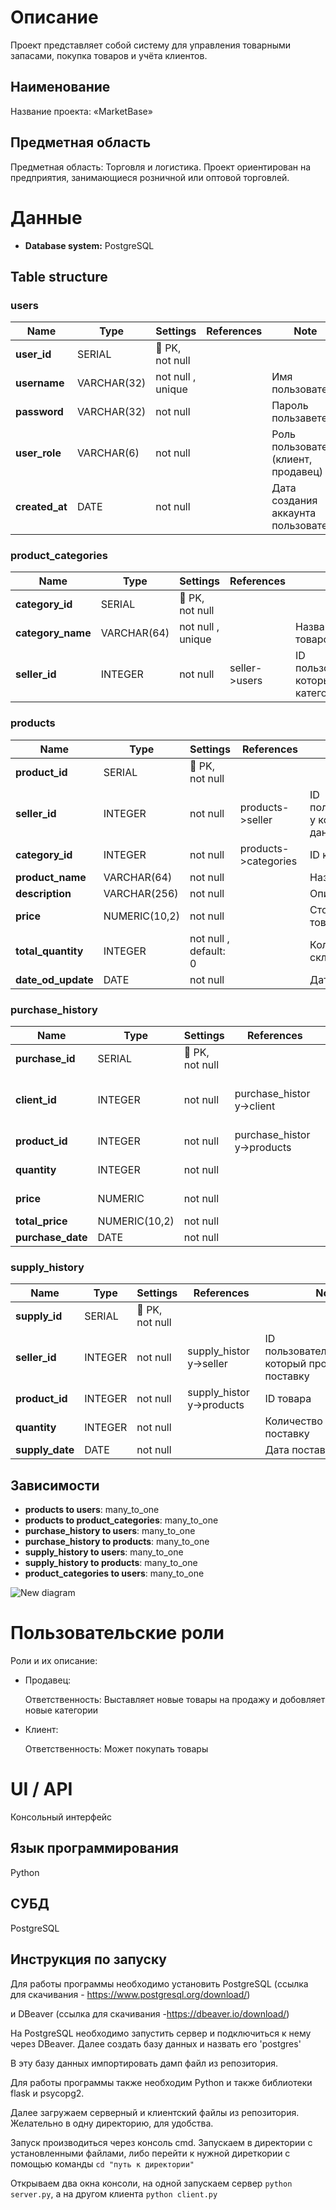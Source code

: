 # Описание
Проект представляет собой систему для управления товарными запасами, покупка товаров и учёта клиентов. 

## Наименование
Название проекта: «MarketBase»

## Предметная область
Предметная область: Торговля и логистика.
Проект ориентирован на предприятия, занимающиеся розничной или оптовой торговлей.

# Данные

- **Database system:** PostgreSQL
## Table structure

### users

| Name        | Type          | Settings                      | References                    | Note                           |
|-------------|---------------|-------------------------------|-------------------------------|--------------------------------|
| **user_id** | SERIAL | 🔑 PK, not null  |  | |
| **username** | VARCHAR(32) | not null , unique |  |Имя пользователя |
| **password** | VARCHAR(32) | not null  |  |Пароль пользаветеля |
| **user_role** | VARCHAR(6) | not null  |  |Роль пользователя (клиент, продавец) |
| **created_at** | DATE | not null  |  |Дата создания аккаунта пользователя | 


### product_categories

| Name        | Type          | Settings                      | References                    | Note                           |
|-------------|---------------|-------------------------------|-------------------------------|--------------------------------|
| **category_id** | SERIAL | 🔑 PK, not null  |  | |
| **category_name** | VARCHAR(64) | not null , unique |  |Название категории товаров |
| **seller_id** | INTEGER | not null  | seller->users |ID пользователя(продавца), который ввел эту категорию | 


### products

| Name        | Type          | Settings                      | References                    | Note                           |
|-------------|---------------|-------------------------------|-------------------------------|--------------------------------|
| **product_id** | SERIAL | 🔑 PK, not null  |  | |
| **seller_id** | INTEGER | not null  | products->seller |ID пользователя(продавца), у которого продается данный товар |
| **category_id** | INTEGER | not null  | products->categories |ID категории товара |
| **product_name** | VARCHAR(64) | not null  |  |Название товара |
| **description** | VARCHAR(256) | not null  |  |Описание продукта |
| **price** | NUMERIC(10,2) | not null  |  |Стоимость 1 единцы товара |
| **total_quantity** | INTEGER | not null , default: 0 |  |Количество товара на складе |
| **date_od_update** | DATE | not null  |  |Дата обновления товара | 


### purchase_history

| Name        | Type          | Settings                      | References                    | Note                           |
|-------------|---------------|-------------------------------|-------------------------------|--------------------------------|
| **purchase_id** | SERIAL | 🔑 PK, not null  |  | |
| **client_id** | INTEGER | not null  | purchase_history->client |ID пользователя(клиента) который произвел эту покупку |
| **product_id** | INTEGER | not null  | purchase_history->products |ID товара, которого купили |
| **quantity** | INTEGER | not null  |  |Количество товара за покупку |
| **price** | NUMERIC | not null  |  |Цена 1 единицы товара |
| **total_price** | NUMERIC(10,2) | not null  |  |Общая сумма покупки |
| **purchase_date** | DATE | not null  |  |Дата покупки | 


### supply_history

| Name        | Type          | Settings                      | References                    | Note                           |
|-------------|---------------|-------------------------------|-------------------------------|--------------------------------|
| **supply_id** | SERIAL | 🔑 PK, not null  |  | |
| **seller_id** | INTEGER | not null  | supply_history->seller |ID пользователя(продавца), который произвел поставку |
| **product_id** | INTEGER | not null  | supply_history->products |ID товара |
| **quantity** | INTEGER | not null  |  |Количество товара за поставку |
| **supply_date** | DATE | not null  |  |Дата поставки | 


## Зависимости

- **products to users**: many_to_one
- **products to product_categories**: many_to_one
- **purchase_history to users**: many_to_one
- **purchase_history to products**: many_to_one
- **supply_history to users**: many_to_one
- **supply_history to products**: many_to_one
- **product_categories to users**: many_to_one

![New diagram](https://github.com/user-attachments/assets/65854055-6e3c-40cf-9aec-088c0cb49b24)


# Пользовательские роли

Роли и их описание:

- Продавец:

  Ответственность:
    Выставляет новые товары на продажу и добовляет новые категории
    
- Клиент:

  Ответственность:
    Может покупать товары


# UI / API 

Консольный интерфейс

## Язык программирования

Python

## СУБД

PostgreSQL


## Инструкция по запуску

Для работы программы необходимо установить PostgreSQL (ссылка для скачивания - https://www.postgresql.org/download/)

и DBeaver (ссылка для скачивания -https://dbeaver.io/download/)

На PostgreSQL необходимо запустить сервер и подключиться к нему через DBeaver. Далее создать базу данных и назвать его 'postgres' 

В эту базу данных импортировать дамп файл из репозитория.

Для работы программы также необходим Python и также библиотеки flask и psycopg2.

Далее загружаем серверный и клиентский файлы из репозитория. Желательно в одну директорию, для удобства.

Запуск производиться через консоль cmd. Запускаем в директории с установленными файлами, либо перейти к нужной диреткории с помощью команды `cd "путь к директории"`

Открываем два окна консоли, на одной запускаем сервер `python server.py`, а на другом клиента `python client.py`
